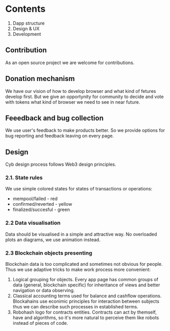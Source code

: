 # Contents

1. Dapp structure
2. Design & UX
3. Development

## Contribution

As an open source project we are welcome for contributions. 

## Donation mechanism

We have our vision of how to develop browser and what kind of fetures develop first. But we give an opportynity for community to decide and vote with tokens what kind of browser we need to see in near future. 

## Feeedback and bug collection

We use user's feedback to make products better. So we provide options for bug reporting and feedback leaving on every page.

## Design

Cyb design process follows Web3 design principles.

### 2.1. State rules

We use simple colored states for states of transactions or operations:

- mempool/failed - red
- confirmed/reverted - yellow
- finalized/succesful - green

### 2.2 Data visualisation

Data should be visualised in a simple and attractive way. No overloaded plots an diagrams, we use animation instead.

### 2.3 Blockchain objects presenting

Blockchain data is too complicated and sometimes not obvious for people. Thus we use adaptive tricks to make work process more convenient:

1. Logical grouping for objects. Every app page has common groups of data (general, blockchain specific) for inheritance of views and better navigation or data observing.
2. Classical accounting terms used for balance and cashflow operations. Blockahains use econimic principles for interaction between subjects thus we can describe such processes in established terms.
3. Robohash logo for contracts entities. Contracts can act by themself, have and algorithms, so it's more natural to perceive them like robots instead of pieces of code.
